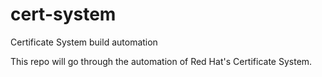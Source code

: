 # cert-system
Certificate System build automation

This repo will go through the automation of Red Hat's Certificate System.
